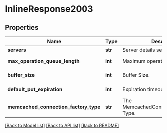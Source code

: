 # InlineResponse2003

## Properties
Name | Type | Description | Notes
------------ | ------------- | ------------- | -------------
**servers** | **str** | Server details separated by spaces. | 
**max_operation_queue_length** | **int** | Maximum operation Queue Length. | [default to 99999999]
**buffer_size** | **int** | Buffer Size. | [default to 32768]
**default_put_expiration** | **int** | Expiration timeout value. | [default to 60]
**memcached_connection_factory_type** | **str** | The MemcachedConnectionFactoryType Type. | 

[[Back to Model list]](../README.md#documentation-for-models) [[Back to API list]](../README.md#documentation-for-api-endpoints) [[Back to README]](../README.md)

